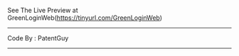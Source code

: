 See The Live Preview at GreenLoginWeb(https://tinyurl.com/GreenLoginWeb)

- - - - - - - - - - - - - - - - -

Code By : PatentGuy

- - - - - - - - - - - - - - - - -
